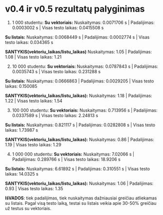 # v0.4 ir v0.5 rezultatų palyginimas
1. 1 000 studentu:
**Su vektoriais:**
Nuskaitymas: 0.0071706 s | Padalijimas: 0.0003002 s | Visas testo laikas: 0.0415508 s

**Su listais:**
Nuskaitymas: 0.0068449 s | Padalijimas: 0.0002774 s | Visas testo laikas: 0.034365 s

**SANTYKIS(vektoriu_laikas/listu_laikas)**
Nuskaitymas: 1.05 | Padalijimas: 1.08 | Visas testo laikas: 1.21  

2. 10 000 studentu:
**Su vektoriais:**
Nuskaitymas: 0.0787843 s | Padalijimas: 0.0035743 s | Visas testo laikas: 0.231288 s

**Su listais:**
Nuskaitymas: 0.0666863 | Padalijimas: 0.0029205 | Visas testo laikas: 0.150085 

**SANTYKIS(vektoriu_laikas/listu_laikas):**
Nuskaitymas: 1.18 | Padalijimas: 1.22 | Visas testo laikas: 1.54  

3. 100 000 studentu:
**Su vektoriais:**
Nuskaitymas: 0.713956 s | Padalijimas: 0.0337589 s | Visas testo laikas: 2.24813 s

**Su listais:**
Nuskaitymas: 0.821117 s | Padalijimas: 0.0282808 s | Visas testo laikas: 1.73987 s

**SANTYKIS(vektoriu_laikas/listu_laikas):**
Nuskaitymas: 0.86 | Padalijimas: 1.19 | Visas testo laikas: 1.29   

4. 1 000 000 studentu:
**Su vektoriais:**
Nuskaitymas: 7.02066 s | Padalijimas: 0.289766 s | Visas testo laikas: 18.9206 s

**Su listais:**
Nuskaitymas: 6.61892 s | Padalijimas: 0.310551 s | Visas testo laikas: 14.0325 s

**SANTYKIS(vektoriu_laikas/listu_laikas):**
Nuskaitymas: 1.06 | Padalijimas: 0.93 | Visas testo laikas: 1.35 

**IšVADOS**: tiek padalijimas, tiek nuskaitymas dažniausiai greičiau atliekamas su listais. Pagal visą testo laiką, testai su listais veikia apie 30-50% greičiau už testus su vektoriais.



